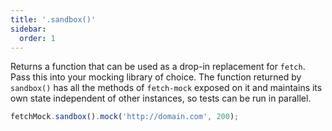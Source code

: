 ```yaml
---
title: '.sandbox()'
sidebar:
  order: 1
---
```


Returns a function that can be used as a drop-in replacement for `fetch`. Pass this into your mocking library of choice. The function returned by `sandbox()` has all the methods of `fetch-mock` exposed on it and maintains its own state independent of other instances, so tests can be run in parallel.

```js
fetchMock.sandbox().mock('http://domain.com', 200);
```
